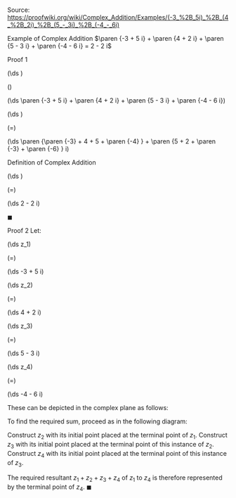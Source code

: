 # 

Source: https://proofwiki.org/wiki/Complex_Addition/Examples/(-3_%2B_5i)_%2B_(4_%2B_2i)_%2B_(5_-_3i)_%2B_(-4_-_6i)

Example of Complex Addition
$\paren {-3 + 5 i} + \paren {4 + 2 i} + \paren {5 - 3 i} + \paren {-4 - 6 i} = 2 - 2 i$


Proof 1













\(\ds \)

\(\)







\(\ds \paren {-3 + 5 i} + \paren {4 + 2 i} + \paren {5 - 3 i} + \paren {-4 - 6 i}\)




















\(\ds \)

\(=\)







\(\ds \paren {\paren {-3} + 4 + 5 + \paren {-4} } + \paren {5 + 2 + \paren {-3} + \paren {-6} } i\)





Definition of Complex Addition














\(\ds \)

\(=\)







\(\ds 2 - 2 i\)









$\blacksquare$


Proof 2
Let:














\(\ds z_1\)

\(=\)







\(\ds -3 + 5 i\)




















\(\ds z_2\)

\(=\)







\(\ds 4 + 2 i\)




















\(\ds z_3\)

\(=\)







\(\ds 5 - 3 i\)




















\(\ds z_4\)

\(=\)







\(\ds -4 - 6 i\)









These can be depicted in the complex plane as follows:



To find the required sum, proceed as in the following diagram:


Construct $z_2$ with its initial point placed at the terminal point of $z_1$.
Construct $z_3$ with its initial point placed at the terminal point of this instance of $z_2$.
Construct $z_4$ with its initial point placed at the terminal point of this instance of $z_3$.

The required resultant $z_1 + z_2 + z_3 + z_4$ of $z_1$ to $z_4$ is therefore represented by the terminal point of $z_4$.
$\blacksquare$





